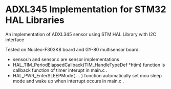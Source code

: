 # ADXL345 Implementation for STM32 HAL Libraries
An implementation of ADXL345 sensor using STM HAL Library with I2C interface

Tested on Nucleo-F303K8 board and GY-80 multisensor board.


* sensor.h and sensor.c are sensor implementations
* HAL_TIM_PeriodElapsedCallback(TIM_HandleTypeDef *htim) function is callback function of timer interupt in main.c .
* HAL_PWR_EnterSLEEPMode( ... ) function automatically set mcu sleep mode and wake up when interrupt occurs in main.c .
